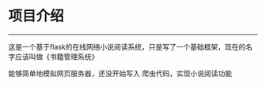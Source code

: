 # 项目介绍

<hr>
这是一个基于flask的在线网络小说阅读系统，只是写了一个基础框架，现在的名字应该叫做《书籍管理系统》

能够简单地模拟网页服务器，还没开始写入 爬虫代码，实现小说阅读功能

